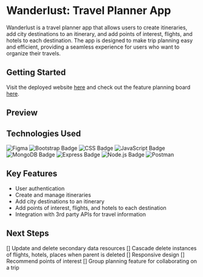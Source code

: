 # Wanderlust: Travel Planner App

Wanderlust is a travel planner app that allows users to create itineraries, add city destinations to an itinerary, and add points of interest, flights, and hotels to each destination. The app is designed to make trip planning easy and efficient, providing a seamless experience for users who want to organize their travels.

## Getting Started

Visit the deployed website [here](https://wanderlust-travel-planner-7da588a66e9b.herokuapp.com/) and check out the feature planning board [here](https://trello.com/b/xA260zwc/project-2).

## Preview

## Technologies Used

![Figma](https://img.shields.io/badge/figma-%23F24E1E.svg?style=for-the-badge&logo=figma&logoColor=white)
![Bootstrap Badge](https://img.shields.io/badge/Bootstrap-563D7C?style=for-the-badge&logo=bootstrap&logoColor=white)
![CSS Badge](https://img.shields.io/badge/CSS3-1572B6?style=for-the-badge&logo=css3&logoColor=white)
![JavaScript Badge](https://img.shields.io/badge/JavaScript-323330?style=for-the-badge&logo=javascript&logoColor=F7DF1E)
![MongoDB Badge](https://img.shields.io/badge/MongoDB-4EA94B?style=for-the-badge&logo=mongodb&logoColor=white)
![Express Badge](https://img.shields.io/badge/Express.js-000000?style=for-the-badge&logo=express&logoColor=white)
![Node.js Badge](https://img.shields.io/badge/Node.js-339933?style=for-the-badge&logo=nodedotjs&logoColor=white)
![Postman](https://img.shields.io/badge/Postman-FF6C37?style=for-the-badge&logo=postman&logoColor=white)

## Key Features

- User authentication
- Create and manage itineraries
- Add city destinations to an itinerary
- Add points of interest, flights, and hotels to each destination
- Integration with 3rd party APIs for travel information

## Next Steps
[] Update and delete secondary data resources
[] Cascade delete instances of flights, hotels, places when parent is deleted
[] Responsive design
[] Recommend points of interest
[] Group planning feature for collaborating on a trip